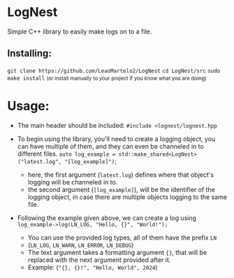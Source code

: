 # LogNest

Simple C++ library to easily make logs on to a file.

## Installing:
`git clone https://github.com/LeaoMartelo2/LogNest`
`cd LogNest/src`
`sudo make install` 
<small>(or install manually to your project if you know what you are doing)</small>

# Usage:
- The main header should be included: 
`#include <lognest/lognest.hpp`

- To begin using the library, you'll need to create a logging object, you can have multiple of them, and they can even be channeled in to different files.
`auto log_example = std::make_shared<LogNest>("latest.log", "[log_example]")`;
	- here, the first argument (`latest.log`) defines where that object's logging will be channeled in to.
	- the second argument (`[log_example]`), will be the identifier of the logging object, in case there are multiple objects logging to the same file.
	
- Following the example given above, we can create a log using
`log_example->log(LN_LOG, "Hello, {}", "World!");`
	- You can use the provided log types, all of them have the prefix `LN`
	- (`LN_LOG`, `LN_WARN`, `LN_ERROR`, `LN_DEBUG`)
	- The text argument takes a formatting argument `{}`, that will be replaced with the next argument provided after it.
	- Example: (`"{}, {}!", "Hello, World", 2024`)
